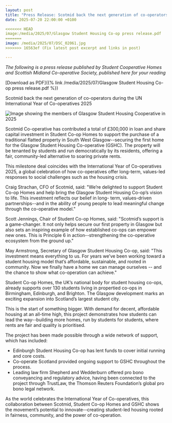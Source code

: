 ```yaml
---
layout: post
title: "Press Release: Scotmid back the next generation of co-operators during the UN International Year of Co-operatives 2025"
date: 2025-07-20 22:00:00 +0100

<<<<<<< HEAD
image:/media/2025/07/Glasgow Student Housing Co-op press release.pdf
=======
image: /media/2025/07/DSC_02061.jpg
>>>>>>> 16563ef (Fix latest post excerpt and links in post)

---
```


*The following is a press release published by Student Cooperative Homes and Scottish Midland Co-operative Society, published here for your reading*

[Download as PDF]({% link /media/2025/07/Glasgow Student Housing Co-op press release.pdf %})
 
Scotmid back the next generation of co-operators during the UN International Year of Co-operatives 2025 

![Image showing the members of Glasgow Student Housing Cooperative in 2025](/media/2025/07/DSC_02061.jpg "Back row: Aidan Ferrier, Rachel Lyndon, Amrou Motawa Front row: Emil Carr-Ross, Christopher Fleming, May Armstrong")

Scotmid Co-operative has contributed a total of £300,000 in loan and share capital investment in Student Co-op Homes to support the purchase of a traditional flatted property in South West Glasgow--securing the first home for the Glasgow Student Housing Co-operative (GSHC). The property will be tenanted by students and run democratically by its residents, offering a fair, community-led alternative to soaring private rents. 

This milestone deal coincides with the International Year of Co-operatives 2025, a global celebration of how co-operatives offer long-term, values-led responses to social challenges such as the housing crisis. 

Craig Strachan, CFO of Scotmid, said: "We’re delighted to support Student Co-op Homes and help bring the Glasgow Student Housing Co-op’s vision to life. This investment reflects our belief in long- term, values-driven partnerships--and in the ability of young people to lead meaningful change through the co-operative model." 

Scott Jennings, Chair of Student Co-op Homes, said: "Scotmid’s support is a game-changer. It not only helps secure our first property in Glasgow but also sets an inspiring example of how established co-ops can empower new ones. This is Principle 6 in action--strengthening the co-operative ecosystem from the ground up."

May Armstrong, Secretary of Glasgow Student Housing Co-op, said: "This investment means everything to us. For years we’ve been working toward a student housing model that’s affordable, sustainable, and rooted in community. Now we finally have a home we can manage ourselves -- and the chance to show what co-operation can achieve."

Student Co-op Homes, the UK’s national body for student housing co-ops, already supports over 130 students living in propertied co-ops in Birmingham, Edinburgh, and Brighton. The Glasgow development marks an exciting expansion into Scotland’s largest student city.

This is the start of something bigger. With demand for decent, affordable housing at an all-time high, this project demonstrates how students can lead the way--building more homes, run by students for students, where rents are fair and quality is prioritised.

The project has been made possible through a wide network of support, which has included:
- Edinburgh Student Housing Co-op has lent funds to cover initial running and core costs.
- Co-operate Scotland provided ongoing support to GSHC throughout the process.
- Leading law firm Shepherd and Wedderburn offered pro bono conveyancing and regulatory advice, having been connected to the project through TrustLaw, the Thomson Reuters Foundation’s global pro bono legal network.

As the world celebrates the International Year of Co-operatives, this collaboration between Scotmid, Student Co-op Homes and GSHC shows the movement’s potential to innovate--creating student-led housing rooted in fairness, community, and the power of co-operation.
